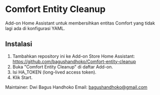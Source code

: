 # Comfort Entity Cleanup

Add-on Home Assistant untuk membersihkan entitas Comfort yang tidak lagi ada di konfigurasi YAML.

## Instalasi
1. Tambahkan repository ini ke Add-on Store Home Assistant:
   https://github.com/bagushandhoko/Comfort-entity-cleanup
2. Buka "Comfort Entity Cleanup" di daftar Add-on.
3. Isi HA_TOKEN (long-lived access token).
4. Klik Start.

Maintainer: Dwi Bagus Handhoko
Email: bagushandhoko@gmail.com
